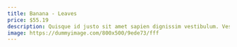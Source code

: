 ```yaml
---
title: Banana - Leaves
price: $55.19
description: Quisque id justo sit amet sapien dignissim vestibulum. Vestibulum ante ipsum primis in faucibus orci luctus et ultrices posuere cubilia Curae; Nulla dapibus dolor vel est. Donec odio justo, sollicitudin ut, suscipit a, feugiat et, eros.
image: https://dummyimage.com/800x500/9ede73/fff
---
```

